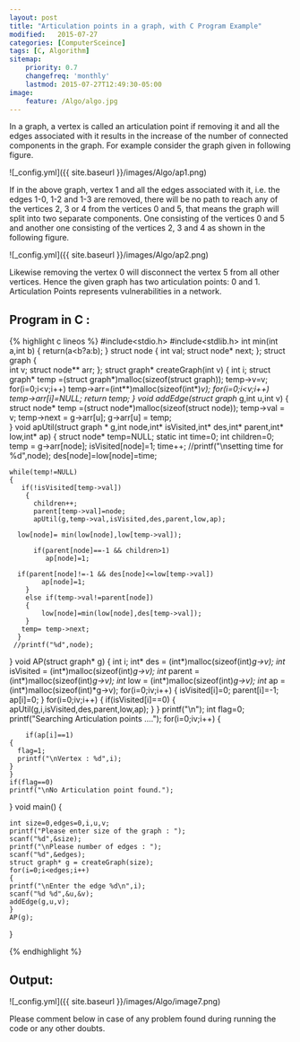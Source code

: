 ```yaml
---
layout: post
title: "Articulation points in a graph, with C Program Example"
modified:   2015-07-27
categories: [ComputerSceince]
tags: [C, Algorithm]
sitemap:
    priority: 0.7
    changefreq: 'monthly'
    lastmod: 2015-07-27T12:49:30-05:00
image:
    feature: /Algo/algo.jpg
---
```

In a graph, a vertex is called an articulation point if removing it and all the edges associated with it results in the increase of the number of connected components in the graph. For example consider the graph given in following figure.

![_config.yml]({{ site.baseurl }}/images/Algo/ap1.png)

If in the above graph, vertex 1 and all the edges associated with it, i.e. the edges 1-0, 1-2 and 1-3 are removed, there will be no path to reach any of the vertices 2, 3 or 4 from the vertices 0 and 5, that means the graph will split into two separate components. One consisting of the vertices 0 and 5 and another one consisting of the vertices 2, 3 and 4 as shown in the following figure.

![_config.yml]({{ site.baseurl }}/images/Algo/ap2.png)

Likewise removing the vertex 0 will disconnect the vertex 5 from all other vertices. Hence the given graph has two articulation points: 0 and 1.
Articulation Points represents vulnerabilities in a network. 


## Program in C :

{% highlight c lineos %}
#include<stdio.h>
#include<stdlib.h>
int min(int a,int b)
{
    return(a<b?a:b);
}
struct node
{
 int val;
 struct node* next;
};
struct graph
{   
 int v;
 struct node** arr;
};
struct graph* createGraph(int v)
{
    int i;
    struct graph* temp =(struct graph*)malloc(sizeof(struct graph));
    temp->v=v;
    for(i=0;i<v;i++)
     temp->arr=(int**)malloc(sizeof(int*)*v);
    for(i=0;i<v;i++)
     temp->arr[i]=NULL;
    return temp;
}
void addEdge(struct graph* g,int u,int v)
{
    struct node* temp =(struct node*)malloc(sizeof(struct node));
    temp->val = v;
    temp->next = g->arr[u];
    g->arr[u] = temp;     
}
void apUtil(struct graph * g,int node,int* isVisited,int* des,int* parent,int* low,int* ap)
{
    struct node* temp=NULL;
    static int time=0;
    int children=0;
    temp = g->arr[node];
    isVisited[node]=1;
    time++;
    //printf("\nsetting time for %d",node);
    des[node]=low[node]=time;

    while(temp!=NULL)
    {       
       if(!isVisited[temp->val])
        {
          children++;
          parent[temp->val]=node;
          apUtil(g,temp->val,isVisited,des,parent,low,ap);

      low[node]= min(low[node],low[temp->val]);

          if(parent[node]==-1 && children>1)
             ap[node]=1;

      if(parent[node]!=-1 && des[node]<=low[temp->val])
            ap[node]=1;           
        }    
        else if(temp->val!=parent[node])
        {
            low[node]=min(low[node],des[temp->val]);
        }
       temp= temp->next;
      }
     //printf("%d",node);
}
void AP(struct graph* g)
{
    int i;
    int* des = (int*)malloc(sizeof(int)*g->v);
    int* isVisited = (int*)malloc(sizeof(int)*g->v);
    int* parent = (int*)malloc(sizeof(int)*g->v);
    int* low = (int*)malloc(sizeof(int)*g->v);
    int* ap = (int*)malloc(sizeof(int)*g->v);
    for(i=0;i<g->v;i++)
    {
        isVisited[i]=0;
        parent[i]=-1;
        ap[i]=0;
    }
    for(i=0;i<g->v;i++)
    {
        if(isVisited[i]==0)
        {
            apUtil(g,i,isVisited,des,parent,low,ap);
        }
    }
    printf("\n");
    int flag=0;
    printf("Searching Articulation points ....");
    for(i=0;i<g->v;i++)
    {
       
        if(ap[i]==1)
	{
	  flag=1;
	  printf("\nVertex : %d",i);
	}
    }
    if(flag==0)
	printf("\nNo Articulation point found.");
}
void main()
{
    
    int size=0,edges=0,i,u,v;
    printf("Please enter size of the graph : ");
    scanf("%d",&size);
    printf("\nPlease number of edges : ");
    scanf("%d",&edges);
    struct graph* g = createGraph(size);
    for(i=0;i<edges;i++)
    {
	printf("\nEnter the edge %d\n",i);
  	scanf("%d %d",&u,&v);
	addEdge(g,u,v);
    }
    AP(g);
}   


{% endhighlight %}


## Output:


![_config.yml]({{ site.baseurl }}/images/Algo/image7.png)



Please comment below in case of any problem found during running the code or any other doubts.
